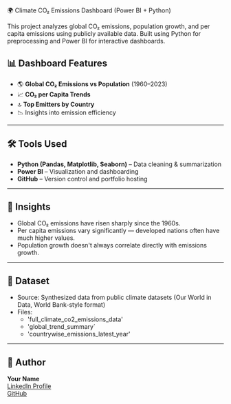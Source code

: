 🌍 Climate CO₂ Emissions Dashboard (Power BI + Python) 


This project analyzes global CO₂ emissions, population growth, and per capita emissions using publicly available data. Built using Python for preprocessing and Power BI for interactive dashboards.


## 📊 Dashboard Features

- 🌎 **Global CO₂ Emissions vs Population** (1960–2023)
- 📈 **CO₂ per Capita Trends**
- 🔝 **Top Emitters by Country**
- 📉 Insights into emission efficiency

---

## 🛠️ Tools Used

- **Python (Pandas, Matplotlib, Seaborn)** – Data cleaning & summarization
- **Power BI** – Visualization and dashboarding
- **GitHub** – Version control and portfolio hosting

---

## 🧠 Insights

- Global CO₂ emissions have risen sharply since the 1960s.
- Per capita emissions vary significantly — developed nations often have much higher values.
- Population growth doesn't always correlate directly with emissions growth.

---

## 📁 Dataset

- Source: Synthesized data from public climate datasets (Our World in Data, World Bank-style format)
- Files:
  - 'full_climate_co2_emissions_data'
  - 'global_trend_summary`
  - 'countrywise_emissions_latest_year'

---

## 🤝 Author

**Your Name**  
[LinkedIn Profile](https://linkedin.com/in/your-profile)  
[GitHub](https://github.com/your-username)
